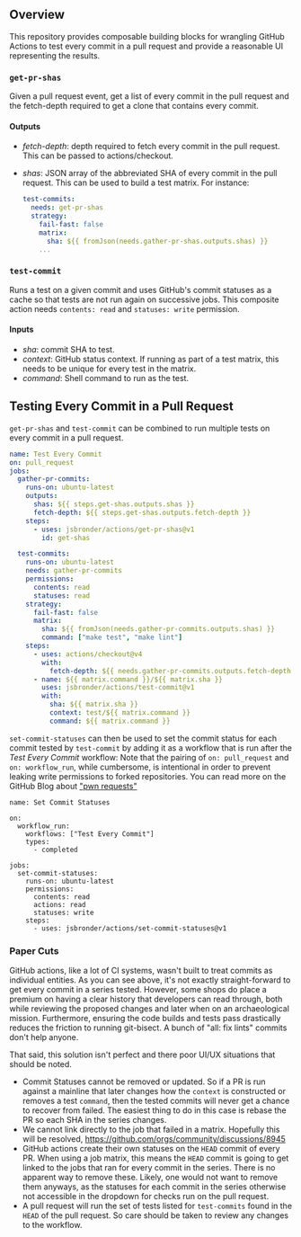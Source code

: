 ## Overview 
This repository provides composable building blocks for wrangling GitHub Actions to
test every commit in a pull request and provide a reasonable UI representing the results.

### `get-pr-shas`
Given a pull request event, get a list of every commit in the pull request and
the fetch-depth required to get a clone that contains every commit.

#### Outputs
- *fetch-depth*: depth required to fetch every commit in the pull request.
  This can be passed to actions/checkout.
- *shas*: JSON array of the abbreviated SHA of every commit in the pull
  request.  This can be used to build a test matrix.  For instance:

  ```yaml
  test-commits:
    needs: get-pr-shas
    strategy:
      fail-fast: false
      matrix:
        sha: ${{ fromJson(needs.gather-pr-shas.outputs.shas) }}
      ...
  ```

### `test-commit`
Runs a test on a given commit and uses GitHub's commit statuses as a cache so
that tests are not run again on successive jobs.  This composite action needs
`contents: read` and `statuses: write` permission.

#### Inputs
- *sha*: commit SHA to test.
- *context*: GitHub status context.  If running as part of a test matrix, this
  needs to be unique for every test in the matrix.
- *command*: Shell command to run as the test.

## Testing Every Commit in a Pull Request
`get-pr-shas` and `test-commit` can be combined to run multiple tests on every
commit in a pull request.

```yaml
name: Test Every Commit
on: pull_request
jobs:
  gather-pr-commits:
    runs-on: ubuntu-latest
    outputs:
      shas: ${{ steps.get-shas.outputs.shas }}
      fetch-depth: ${{ steps.get-shas.outputs.fetch-depth }}
    steps:
      - uses: jsbronder/actions/get-pr-shas@v1
        id: get-shas

  test-commits:
    runs-on: ubuntu-latest
    needs: gather-pr-commits
    permissions:
      contents: read
      statuses: read
    strategy:
      fail-fast: false
      matrix:
        sha: ${{ fromJson(needs.gather-pr-commits.outputs.shas) }}
        command: ["make test", "make lint"]
    steps:
      - uses: actions/checkout@v4
        with:
          fetch-depth: ${{ needs.gather-pr-commits.outputs.fetch-depth }}
      - name: ${{ matrix.command }}/${{ matrix.sha }}
        uses: jsbronder/actions/test-commit@v1
        with:
          sha: ${{ matrix.sha }}
          context: test/${{ matrix.command }}
          command: ${{ matrix.command }}
```

`set-commit-statuses` can then be used to set the commit status for each commit
tested by `test-commit` by adding it as a workflow that is run after the *Test
Every Commit* workflow:  Note that the pairing of `on: pull_request` and `on:
workflow_run`, while cumbersome, is intentional in order to prevent leaking
write permissions to forked repositories.  You can read more on the GitHub Blog
about ["pwn
requests"](https://securitylab.github.com/resources/github-actions-preventing-pwn-requests/)

```
name: Set Commit Statuses

on:
  workflow_run:
    workflows: ["Test Every Commit"]
    types:
      - completed

jobs:
  set-commit-statuses:
    runs-on: ubuntu-latest
    permissions:
      contents: read
      actions: read
      statuses: write
    steps:
      - uses: jsbronder/actions/set-commit-statuses@v1
```

### Paper Cuts
GitHub actions, like a lot of CI systems, wasn't built to treat commits as
individual entities.  As you can see above, it's not exactly straight-forward
to get every commit in a series tested.  However, some shops do place a premium
on having a clear history that developers can read through, both while
reviewing the proposed changes and later when on an archaeological mission.
Furthermore, ensuring the code builds and tests pass drastically reduces the
friction to running git-bisect.  A bunch of "all: fix lints" commits don't help
anyone.

That said, this solution isn't perfect and there poor UI/UX situations that
should be noted.

- Commit Statuses cannot be removed or updated.  So if a PR is run against a
  mainline that later changes how the `context` is constructed or removes a
  test `command`, then the tested commits will never get a chance to recover
  from failed.  The easiest thing to do in this case is rebase the PR so each
  SHA in the series changes.
- We cannot link directly to the job that failed in a matrix.  Hopefully this
  will be resolved, https://github.com/orgs/community/discussions/8945
- GitHub actions create their own statuses on the `HEAD` commit of every PR.
  When using a job matrix, this means the `HEAD` commit is going to get linked
  to the jobs that ran for every commit in the series.  There is no apparent
  way to remove these.
  Likely, one would not want to remove them anyways, as the statuses for each
  commit in the series otherwise not accessible in the dropdown for checks
  run on the pull request.
- A pull request will run the set of tests listed for `test-commits` found in
  the `HEAD` of the pull request.  So care should be taken to review any
  changes to the workflow.

